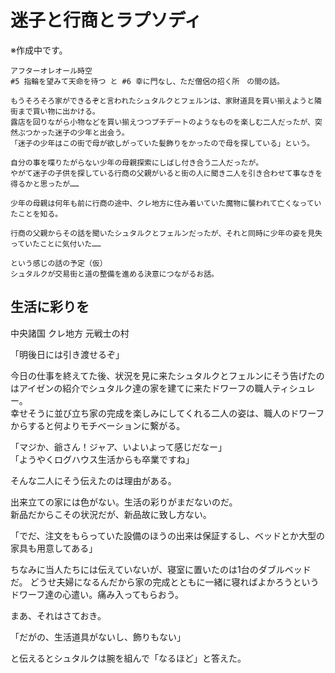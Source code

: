 # 迷子と行商とラプソディ
※作成中です。
```
アフターオレオール時空
#5 指輪を望みて天命を待つ と #6 幸に門なし、ただ僧侶の招く所　の間の話。

もうそろそろ家ができるぞと言われたシュタルクとフェルンは、家財道具を買い揃えようと隣街まで買い物に出かける。
露店を回りながら小物などを買い揃えつつプチデートのようなものを楽しむ二人だったが、突然ぶつかった迷子の少年と出会う。
「迷子の少年はこの街で母が欲しがっていた髪飾りをかったので母を探している」という。

自分の事を喋りたがらない少年の母親探索にしばし付き合う二人だったが。
やがて迷子の子供を探している行商の父親がいると街の人に聞き二人を引き合わせて事なきを得るかと思ったが……

少年の母親は何年も前に行商の途中、クレ地方に住み着いていた魔物に襲われて亡くなっていたことを知る。

行商の父親からその話を聞いたシュタルクとフェルンだったが、それと同時に少年の姿を見失っていたことに気付いた……

という感じの話の予定（仮）
シュタルクが交易街と道の整備を進める決意につながるお話。
```

## 生活に彩りを

中央諸国 クレ地方 元戦士の村

「明後日には引き渡せるぞ」

今日の仕事を終えてた後、状況を見に来たシュタルクとフェルンにそう告げたのはアイゼンの紹介でシュタルク達の家を建てに来たドワーフの職人ティシュレー。  
幸せそうに並び立ち家の完成を楽しみにしてくれる二人の姿は、職人のドワーフからすると何よりモチベーションに繋がる。

「マジか、爺さん！ジャア、いよいよって感じだなー」  
「ようやくログハウス生活からも卒業ですね」  

そんな二人にそう伝えたのは理由がある。

出来立ての家には色がない。生活の彩りがまだないのだ。  
新品だからこその状況だが、新品故に致し方ない。

「でだ、注文をもらっていた設備のほうの出来は保証するし、ベッドとか大型の家具も用意してある」

ちなみに当人たちには伝えていないが、寝室に置いたのは1台のダブルベッドだ。
どうせ夫婦になるんだから家の完成とともに一緒に寝ればよかろうというドワーフ達の心遣い。痛み入ってもらおう。

まあ、それはさておき。

「だがの、生活道具がないし、飾りもない」  

と伝えるとシュタルクは腕を組んで「なるほど」と答えた。
